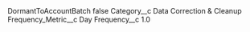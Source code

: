 <?xml version="1.0" encoding="UTF-8"?>
<CustomMetadata xmlns="http://soap.sforce.com/2006/04/metadata" xmlns:xsi="http://www.w3.org/2001/XMLSchema-instance" xmlns:xsd="http://www.w3.org/2001/XMLSchema">
    <label>DormantToAccountBatch</label>
    <protected>false</protected>
    <values>
        <field>Category__c</field>
        <value xsi:type="xsd:string">Data Correction &amp; Cleanup</value>
    </values>
    <values>
        <field>Frequency_Metric__c</field>
        <value xsi:type="xsd:string">Day</value>
    </values>
    <values>
        <field>Frequency__c</field>
        <value xsi:type="xsd:double">1.0</value>
    </values>
</CustomMetadata>
